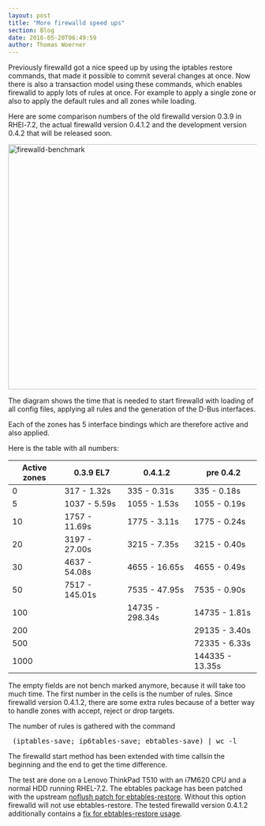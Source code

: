 ```yaml
---
layout: post
title: "More firewalld speed ups"
section: Blog
date: 2016-05-20T06:49:59
author: Thomas Woerner
---
```


Previously firewalld got a nice speed up by using the iptables restore commands, that made it possible to commit several changes at once. Now there is also a transaction model using these commands, which enables firewalld to apply lots of rules at once. For example to apply a single zone or also to apply the default rules and all zones while loading.

Here are some comparison numbers of the old firewalld version 0.3.9 in RHEl-7.2, the actual firewalld version 0.4.1.2 and the development version 0.4.2 that will be released soon.

<a href="{{ site.baseurl }}/uploads/2016/05/firewalld-benchmark.png" rel="attachment"><img class="aligncenter size-full" src="{{ site.baseurl }}/uploads/2016/05/firewalld-benchmark.png" alt="firewalld-benchmark" width="745" height="496" /></a>

The diagram shows the time that is needed to start firewalld with loading of all config files, applying all rules and the generation of the D-Bus interfaces.

Each of the zones has 5 interface bindings which are therefore active and also applied.

Here is the table with all numbers:

| Active zones	| 0.3.9 EL7       | 0.4.1.2 	   | pre 0.4.2     |
| ------------- | --------------- | -------------- | ------------- | 
| 0	 	| 317 - 1.32s     | 335 - 0.31s    | 335 - 0.18s   |
| 5	 	| 1037 - 5.59s    | 1055 - 1.53s   | 1055 - 0.19s  |
| 10		| 1757 - 11.69s   | 1775 - 3.11s   | 1775 - 0.24s  |
| 20		| 3197 - 27.00s	  | 3215 - 7.35s   | 3215 - 0.40s  |
| 30	 	| 4637 - 54.08s   | 4655 - 16.65s  | 4655 - 0.49s  |
| 50		| 7517 - 145.01s  | 7535 - 47.95s  | 7535 - 0.90s  |
| 100 		| 	    	  | 14735 - 298.34s | 14735 - 1.81s |
| 200 		| 	    	  |  	    	   | 29135 - 3.40s |
| 500 		| 	    	  | 	    	   | 72335 - 6.33s |
| 1000 		| 	    	  | 	    	   | 144335 - 13.35s |

The empty fields are not  bench marked anymore, because it will take too much time. The first number in the cells is the number of rules. Since firewalld version 0.4.1.2, there are some extra rules because of a better way to handle zones with accept, reject or drop targets.

The number of rules is gathered with the command
<pre> (iptables-save; ip6tables-save; ebtables-save) | wc -l</pre>
The firewalld start method has been extended with time callsin the beginning and the end to get the time difference.

The test are done on a Lenovo ThinkPad T510 with an i7M620 CPU and a normal HDD running RHEL-7.2. The ebtables package has been patched with the upstream <a href="http://git.netfilter.org/ebtables/commit/?id=3a25ae2361da048f24524d8e63d70f4cd40444f3">noflush patch for ebtables-restore</a>. Without this option firewalld will not use ebtables-restore. The tested firewalld version 0.4.1.2 additionally contains a <a href="https://github.com/firewalld/firewalld/commit/7dd6f72f26515d9b0ebab0c95628470a1caa8df8">fix for ebtables-restore usage</a>.
